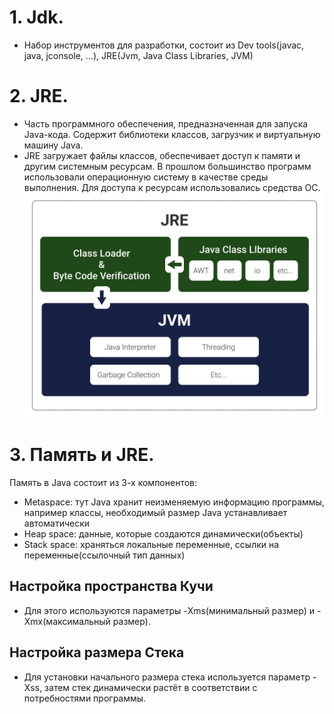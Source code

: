 # 1. Jdk.
- Набор инструментов для разработки, состоит из Dev tools(javac, java, jconsole, ...), JRE(Jvm, Java Class Libraries, JVM)

# 2. JRE.
- Часть программного обеспечения, предназначенная для запуска Java-кода. Содержит библиотеки классов, загрузчик и виртуальную машину Java.
- JRE загружает файлы классов, обеспечивает доступ к памяти и другим системным ресурсам. В прошлом большинство программ использовали операционную систему в качестве среды выполнения. Для доступа к ресурсам использовались средства OC.
![alt JRE Diagram](/docs/static/JRE.jpg)

# 3. Память и JRE.
Память в Java состоит из 3-х компонентов:
- Metaspace: тут Java хранит неизменяемую информацию программы, например классы, необходимый размер Java устанавливает автоматически
- Heap space: данные, которые создаются динамически(объекты)
- Stack space: храняться локальные переменные, ссылки на переменные(ссылочный тип данных)
## Настройка пространства Кучи
- Для этого используются параметры -Xms(минимальный размер) и -Xmx(максимальный размер).
## Настройка размера Стека
- Для установки начального размера стека используется параметр -Xss, затем стек динамически растёт в соответствии с потребностями программы.
